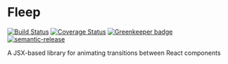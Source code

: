 Fleep
==

[![Build Status](https://travis-ci.org/chrisdevereux/fleep.svg?branch=master)](https://travis-ci.org/chrisdevereux/fleep)
[![Coverage Status](https://coveralls.io/repos/github/chrisdevereux/fleep/badge.svg?branch=master)](https://coveralls.io/github/chrisdevereux/fleep?branch=master)
[![Greenkeeper badge](https://badges.greenkeeper.io/chrisdevereux/fleep.svg)](https://greenkeeper.io/)
[![semantic-release](https://img.shields.io/badge/%20%20%F0%9F%93%A6%F0%9F%9A%80-semantic--release-e10079.svg)](https://github.com/semantic-release/semantic-release)

A JSX-based library for animating transitions between React components 
